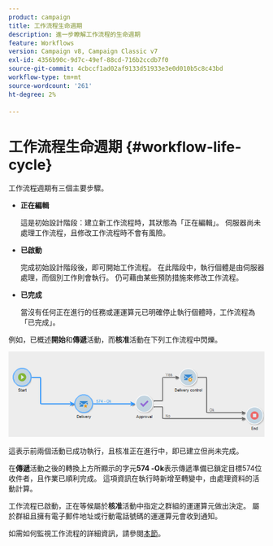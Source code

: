 ```yaml
---
product: campaign
title: 工作流程生命週期
description: 進一步瞭解工作流程的生命週期
feature: Workflows
version: Campaign v8, Campaign Classic v7
exl-id: 4356b90c-9d7c-49ef-88cd-716b2ccdb7f0
source-git-commit: 4cbccf1ad02af9133d51933e3e0d010b5c8c43bd
workflow-type: tm+mt
source-wordcount: '261'
ht-degree: 2%

---
```


# 工作流程生命週期 {#workflow-life-cycle}



工作流程週期有三個主要步驟。

* **正在編輯**

  這是初始設計階段：建立新工作流程時，其狀態為「正在編輯」。 伺服器尚未處理工作流程，且修改工作流程時不會有風險。

* **已啟動**

  完成初始設計階段後，即可開始工作流程。 在此階段中，執行個體是由伺服器處理，而個別工作則會執行。 仍可藉由某些預防措施來修改工作流程。

* **已完成**

  當沒有任何正在進行的任務或運運算元已明確停止執行個體時，工作流程為「已完成」。

例如，已概述&#x200B;**開始**&#x200B;和&#x200B;**傳遞**&#x200B;活動，而&#x200B;**核准**&#x200B;活動在下列工作流程中閃爍。

![](assets/new-workflow-6.png)

這表示前兩個活動已成功執行，且核准正在進行中，即已建立但尚未完成。

在&#x200B;**傳遞**&#x200B;活動之後的轉換上方所顯示的字元&#x200B;**574 -Ok**&#x200B;表示傳遞準備已鎖定目標574位收件者，且作業已順利完成。 這項資訊在執行時新增至轉變中，由處理資料的活動計算。

工作流程已啟動，正在等候屬於&#x200B;**核准**&#x200B;活動中指定之群組的運運算元做出決定。 屬於群組且擁有電子郵件地址或行動電話號碼的運運算元會收到通知。

如需如何監視工作流程的詳細資訊，請參閱[本節](monitor-workflow-execution.md)。

